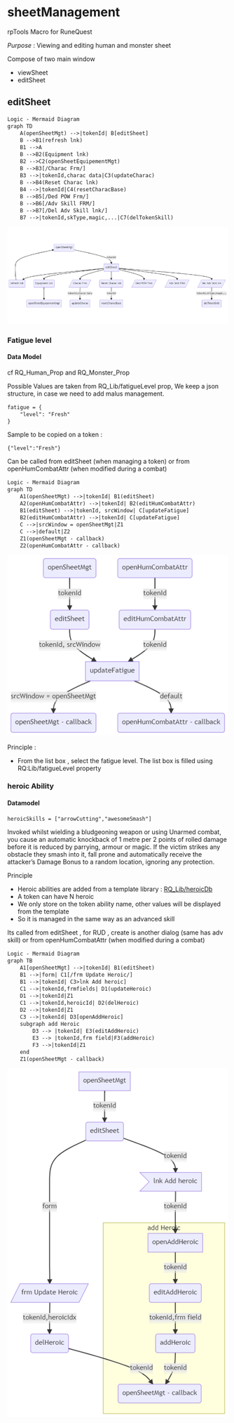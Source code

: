 # sheetManagement
rpTools Macro for RuneQuest

*Purpose* : Viewing and editing human and monster sheet

Compose of two main window
- viewSheet
- editSheet

## editSheet
```
Logic - Mermaid Diagram
graph TD
    A(openSheetMgt) -->|tokenId| B[editSheet]
    B -->B1(refresh lnk)
    B1 -->A
    B -->B2(Equipment lnk)
    B2 -->C2(openSheetEquipementMgt)
    B -->B3[/Charac Frm/]
    B3 -->|tokenId,charac data|C3(updateCharac)
    B -->B4(Reset Charac lnk)
    B4 -->|tokenId|C4(resetCharacBase)
    B -->B5[/Ded POW Frm/]
    B -->B6[/Adv Skill FRM/]
    B -->B7[/Del Adv Skill lnk/]
    B7 -->|tokenId,skType,magic,...|C7(delTokenSkill)
```

![edit Sheet Mgt flow](../../assets/doc/editSheetFlow.png?raw=true)


### Fatigue level

#### Data Model
cf RQ_Human_Prop and RQ_Monster_Prop

Possible Values are taken from RQ_Lib/fatigueLevel prop,
We keep a json structure, in case we need to add malus management.
```
fatigue = {
    "level": "Fresh"
}
```

Sample to be copied on a token :
```
{"level":"Fresh"}
```

Can be called from editSheet (when managing a token) or from openHumCombatAttr (when modified during a combat)
```
Logic - Mermaid Diagram
graph TD
    A1(openSheetMgt) -->|tokenId| B1(editSheet)
	A2(openHumCombatAttr) -->|tokenId| B2(editHumCombatAttr)
    B1(editSheet) -->|tokenId, srcWindow| C[updateFatigue]
	B2(editHumCombatAttr) -->|tokenId| C[updateFatigue]
    C -->|srcWindow = openSheetMgt|Z1
    C -->|default|Z2
	Z1(openSheetMgt - callback)
	Z2(openHumCombatAttr - callback)
```

![Fatigue Mgt flow](../../assets/doc/fatigueMgtFlow.png?raw=true)

Principle :
- From the list box , select the fatigue level. The list box is filled using RQ:Lib/fatigueLevel property

### heroic Ability

#### Datamodel
```
heroicSkills = ["arrowCutting","awesomeSmash"]
```

Invoked whilst wielding a bludgeoning weapon or using Unarmed combat, you cause an automatic knockback of 1 metre per 2 points of rolled damage before it is reduced by parrying, armour or magic.
If the victim strikes any obstacle they smash into it, fall prone and automatically receive the attacker’s Damage Bonus to a random location, ignoring any protection.

Principle
- Heroic abilities are added from a template library : [RQ_Lib/heroicDb](../../dataModel/RQ_Lib.md)
- A token can have N heroic
- We only store on the token ability name, other values will be displayed from the template
- So it is managed in the same way as an advanced skill 

Its called from editSheet , for RUD , create is another dialog (same has adv skill) or from openHumCombatAttr (when modified during a combat)
```
Logic - Mermaid Diagram
graph TB
    A1[openSheetMgt] -->|tokenId| B1(editSheet)
	B1 -->|form| C1[/frm Update Heroic/]
    B1 -->|tokenId| C3>lnk Add heroic]
	C1 -->|tokenId,frmfields| D1(updateHeroic)
	D1 -->|tokenId|Z1
	C1 -->|tokenId,heroicId| D2(delHeroic)
	D2 -->|tokenId|Z1
    C3 -->|tokenId| D3[openAddHeroic]
    subgraph add Heroic
	    D3 --> |tokenId| E3(editAddHeroic)
	    E3 --> |tokenId,frm field|F3(addHeroic)
        F3 -->|tokenId|Z1
    end
	Z1(openSheetMgt - callback)
```

![Heroic Mgt flow](../../assets/doc/heroicMgtFlow.png?raw=true)